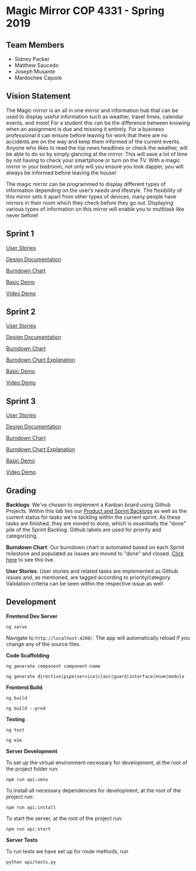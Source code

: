# Magic Mirror COP 4331 - Spring 2019

## Team Members
* Sidney Packer
* Matthew Saucedo
* Joseph Musante
* Mardochee Cajuste

## Vision Statement

The Magic mirror is an all in one mirror and information hub that can be used to display useful information such as weather, travel times, calendar events, and more! For a student this can be the difference between knowing when an assignment is due and missing it entirely. For a business professional it can ensure before leaving for work that there are no accidents are on the way and keep them informed of the current events. Anyone who likes to read the top news headlines or check the weather, will be able to do so by simply glancing at the mirror. This will save a lot of time by not having to check your smartphone or turn on the TV. With a magic mirror in your bedroom, not only will you ensure you look dapper, you will always be informed before leaving the house! 

The magic mirror can be programmed to display different types of information depending on the user’s needs and lifestyle. The flexibility of this mirror sets it apart from other types of devices, many people have mirrors in their room which they check before they go out. Displaying various types of information on this mirror will enable you to multitask like never before! 

## Sprint 1

[User Stories](https://github.com/jrmusan/Magic-Mirror/blob/master/Sprint%201/User_Stories.md)

[Design Documentation](https://github.com/jrmusan/Magic-Mirror/blob/master/Sprint%201/Design_Documentation.md)

[Burndown Chart](http://radekstepan.com/burnchart/#!/jrmusan/Magic-Mirror "Burndown Chart")

[Basic Demo](http://magic-mirror-demo.s3-website.us-east-2.amazonaws.com "Clock Demo")

[Video Demo](https://www.youtube.com/watch?v=QUPxffKtH3Q&feature=youtu.be "Video Demo")

## Sprint 2

[User Stories](https://github.com/jrmusan/Magic-Mirror/blob/master/Sprint%201/User_Stories.md)

[Design Documentation](https://github.com/jrmusan/Magic-Mirror/blob/master/Sprint%202/New_Design_Documentation.md)

[Burndown Chart](http://radekstepan.com/burnchart/#!/jrmusan/Magic-Mirror "Burndown Chart")

[Burndown Chart Explanation ](https://github.com/jrmusan/Magic-Mirror/blob/master/Sprint%202/Burnown%20description.md "Burndown Chart")


[Basic Demo](http://magic-mirror-demo.s3-website.us-east-2.amazonaws.com "Clock Demo")

[Video Demo](https://github.com/jrmusan/Magic-Mirror/blob/master/Sprint%202/video-demo.gif "Video Demo")

## Sprint 3

[User Stories](https://github.com/jrmusan/Magic-Mirror/blob/master/Sprint%201/User_Stories.md)

[Design Documentation](https://github.com/jrmusan/Magic-Mirror/blob/master/Sprint%202/New_Design_Documentation.md)

[Burndown Chart](http://radekstepan.com/burnchart/#!/jrmusan/Magic-Mirror "Burndown Chart")

[Burndown Chart Explanation ](https://github.com/jrmusan/Magic-Mirror/blob/master/Sprint%202/Burnown%20description.md "Burndown Chart")

[Basic Demo](http://magic-mirror-demo.s3-website.us-east-2.amazonaws.com "Clock Demo")

[Video Demo](https://github.com/jrmusan/Magic-Mirror/blob/master/Sprint%202/video-demo.gif "Video Demo")

## Grading

**Backlogs**: We've chosen to implement a Kanban board using Github Projects. Within this tab lies our [Product and Sprint Backlogs](https://github.com/jrmusan/Magic-Mirror/projects/1) as well as the current status for tasks we're tackling within the current sprint. As these tasks are finished, they are moved to done, which is essentially the "done" pile of the Sprint Backlog. Github labels are used for priority and categorizing.

**Burndown Chart**: Our burndown chart is automated based on each Sprint milestone and populated as issues are moved to "done" and closed. [Click here](http://radekstepan.com/burnchart/#!/jrmusan/Magic-Mirror) to see this live.

**User Stories**: User stories and related tasks are implemented as Github issues and, as mentioned, are tagged according to priority/category. Validation criteria can be seen within the respective issue as well

## Development
**Frontend Dev Server**

```
ng serve
```

Navigate to `http://localhost:4200/`. The app will automatically reload if you change any of the source files.

**Code Scaffolding**

```
ng generate component component-name
```

```
ng generate directive|pipe|service|class|guard|interface|enum|module
```

**Frontend Build**

```
ng build
```

```
ng build --prod
```

**Testing**

```
ng test
```

```
ng e2e
```

**Server Development**

To set up the virtual environment necessary for development, at the root of the project folder run:

```
npm run api:venv
```

To install all necessary dependencies for development, at the root of the project run:

```
npm run api:install
```

To start the server, at the root of the project run:

```
npm run api:start
```

**Server Tests**

To run tests we have set up for route methods, run

```
python api/tests.py
```


